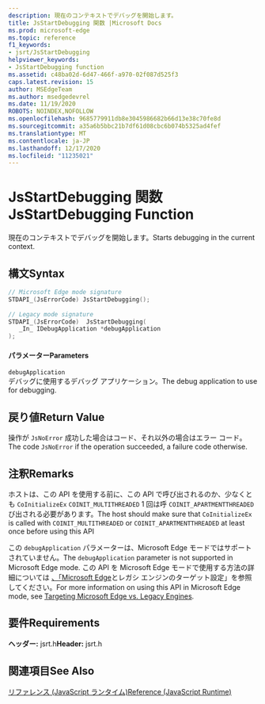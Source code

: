 ```yaml
---
description: 現在のコンテキストでデバッグを開始します。
title: JsStartDebugging 関数 |Microsoft Docs
ms.prod: microsoft-edge
ms.topic: reference
f1_keywords:
- jsrt/JsStartDebugging
helpviewer_keywords:
- JsStartDebugging function
ms.assetid: c48ba02d-6d47-466f-a970-02f087d525f3
caps.latest.revision: 15
author: MSEdgeTeam
ms.author: msedgedevrel
ms.date: 11/19/2020
ROBOTS: NOINDEX,NOFOLLOW
ms.openlocfilehash: 9685779911db8e3045986682b66d13e38c70fe8d
ms.sourcegitcommit: a35a6b5bbc21b7df61d08cbc6b074b5325ad4fef
ms.translationtype: MT
ms.contentlocale: ja-JP
ms.lasthandoff: 12/17/2020
ms.locfileid: "11235021"
---
```

# <span data-ttu-id="14c2d-103">JsStartDebugging 関数</span><span class="sxs-lookup"><span data-stu-id="14c2d-103">JsStartDebugging Function</span></span>

<span data-ttu-id="14c2d-104">現在のコンテキストでデバッグを開始します。</span><span class="sxs-lookup"><span data-stu-id="14c2d-104">Starts debugging in the current context.</span></span>  
  
## <span data-ttu-id="14c2d-105">構文</span><span class="sxs-lookup"><span data-stu-id="14c2d-105">Syntax</span></span>  
  
```cpp  
// Microsoft Edge mode signature  
STDAPI_(JsErrorCode) JsStartDebugging();  
  
// Legacy mode signature  
STDAPI_(JsErrorCode)  JsStartDebugging(  
   _In_ IDebugApplication *debugApplication  
);  
```  
  
#### <span data-ttu-id="14c2d-106">パラメーター</span><span class="sxs-lookup"><span data-stu-id="14c2d-106">Parameters</span></span>  
 `debugApplication`  
 <span data-ttu-id="14c2d-107">デバッグに使用するデバッグ アプリケーション。</span><span class="sxs-lookup"><span data-stu-id="14c2d-107">The debug application to use for debugging.</span></span>  
  
## <span data-ttu-id="14c2d-108">戻り値</span><span class="sxs-lookup"><span data-stu-id="14c2d-108">Return Value</span></span>  
 <span data-ttu-id="14c2d-109">操作が `JsNoError` 成功した場合はコード、それ以外の場合はエラー コード。</span><span class="sxs-lookup"><span data-stu-id="14c2d-109">The code `JsNoError` if the operation succeeded, a failure code otherwise.</span></span>  
  
## <span data-ttu-id="14c2d-110">注釈</span><span class="sxs-lookup"><span data-stu-id="14c2d-110">Remarks</span></span>  
 <span data-ttu-id="14c2d-111">ホストは、この API を使用する前に、この API で呼び出されるのか、少なくとも `CoInitializeEx` `COINIT_MULTITHREADED` 1 回は呼 `COINIT_APARTMENTTHREADED` び出される必要があります。</span><span class="sxs-lookup"><span data-stu-id="14c2d-111">The host should make sure that `CoInitializeEx` is called with `COINIT_MULTITHREADED` or `COINIT_APARTMENTTHREADED` at least once before using this API</span></span>  
  
 <span data-ttu-id="14c2d-112">この `debugApplication` パラメーターは、Microsoft Edge モードではサポートされていません。</span><span class="sxs-lookup"><span data-stu-id="14c2d-112">The `debugApplication` parameter is not supported in Microsoft Edge mode.</span></span> <span data-ttu-id="14c2d-113">この API を Microsoft Edge モードで使用する方法の詳細については [、「Microsoft Edge](../chakra-hosting/targeting-edge-vs-legacy-engines-in-jsrt-apis.md)とレガシ エンジンのターゲット設定」を参照してください。</span><span class="sxs-lookup"><span data-stu-id="14c2d-113">For more information on using this API in Microsoft Edge mode, see [Targeting Microsoft Edge vs. Legacy Engines](../chakra-hosting/targeting-edge-vs-legacy-engines-in-jsrt-apis.md).</span></span>  
  
## <span data-ttu-id="14c2d-114">要件</span><span class="sxs-lookup"><span data-stu-id="14c2d-114">Requirements</span></span>  
 <span data-ttu-id="14c2d-115">**ヘッダー:** jsrt.h</span><span class="sxs-lookup"><span data-stu-id="14c2d-115">**Header:** jsrt.h</span></span>  
  
## <span data-ttu-id="14c2d-116">関連項目</span><span class="sxs-lookup"><span data-stu-id="14c2d-116">See Also</span></span>  
 [<span data-ttu-id="14c2d-117">リファレンス (JavaScript ランタイム)</span><span class="sxs-lookup"><span data-stu-id="14c2d-117">Reference (JavaScript Runtime)</span></span>](../chakra-hosting/reference-javascript-runtime.md)
